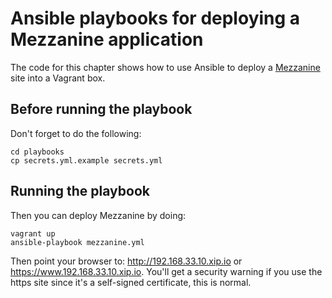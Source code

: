 # Ansible playbooks for deploying a Mezzanine application

The code for this chapter shows how to use Ansible to deploy a
[Mezzanine][1] site into a Vagrant box.

## Before running the playbook

Don't forget to do the following:

    cd playbooks
    cp secrets.yml.example secrets.yml

## Running the playbook

Then you can deploy Mezzanine by doing:

    vagrant up
    ansible-playbook mezzanine.yml


Then point your browser to: <http://192.168.33.10.xip.io> or
<https://www.192.168.33.10.xip.io>. You'll get a security warning if you use the
https site since it's a self-signed certificate, this is normal.

[1]: http://mezzanine.jupo.org
